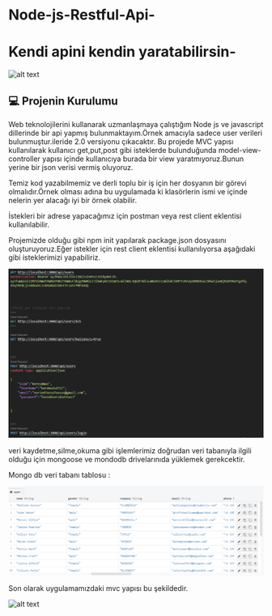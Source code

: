 # Node-js-Restful-Api-
# Kendi apini kendin yaratabilirsin-

![alt text](https://www.systemconf.com/wp-content/uploads/2020/12/img_5fd52fd43f92a.png)

 ## :computer: Projenin Kurulumu
 
Web teknolojilerini kullanarak uzmanlaşmaya çalıştığım Node js ve javascript dillerinde  bir api yapmış bulunmaktayım.Örnek amacıyla sadece user verileri bulunmuştur.ileride 2.0 versiyonu çıkacaktır.
Bu projede MVC yapısı kullanılarak kullanıcı  get,put,post gibi isteklerde bulunduğunda model-view-controller yapısı içinde kullanıcıya burada bir view yaratmıyoruz.Bunun yerine bir json verisi vermiş oluyoruz.

Temiz kod yazabilmemiz ve derli toplu bir iş için her dosyanın bir görevi olmalıdır.Örnek olması adına bu uygulamada ki klasörlerin ismi ve içinde nelerin yer alacağı iyi bir örnek olabilir.

İstekleri bir adrese yapacağımız için postman veya rest client eklentisi kullanılabilir.

Projemizde olduğu gibi npm init yapılarak package.json dosyasını oluşturuyoruz.Eğer istekler için rest client eklentisi kullanılıyorsa aşağıdaki gibi isteklerimizi yapabiliriz.

![alt text](https://github.com/nuri35/Node-js-Restful-Api-/blob/master/images/as.PNG)

veri kaydetme,silme,okuma gibi işlemlerimiz doğrudan veri tabanıyla ilgili olduğu için mongoose ve mondodb drivelarınıda yüklemek gerekcektir.

Mongo db veri tabanı tablosu :

![alt text](https://github.com/nuri35/Node-js-Restful-Api-/blob/master/images/ver.PNG)


Son olarak uygulamamızdaki mvc yapısı bu şekildedir.

![alt text](https://www.oguzhanavci.com/upload/resim/mvc-nedir-ne-ise-yarar.jpg)






 

